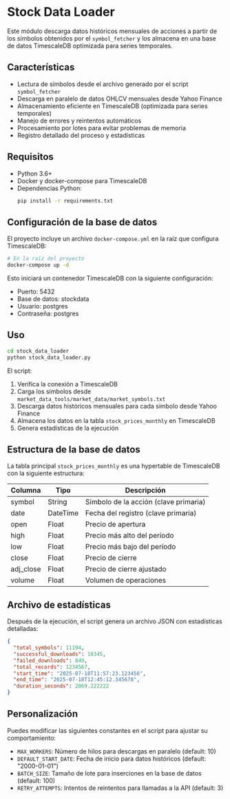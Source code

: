 # Stock Data Loader

Este módulo descarga datos históricos mensuales de acciones a partir de los símbolos obtenidos por el `symbol_fetcher` y los almacena en una base de datos TimescaleDB optimizada para series temporales.

## Características

- Lectura de símbolos desde el archivo generado por el script `symbol_fetcher`
- Descarga en paralelo de datos OHLCV mensuales desde Yahoo Finance
- Almacenamiento eficiente en TimescaleDB (optimizada para series temporales)
- Manejo de errores y reintentos automáticos
- Procesamiento por lotes para evitar problemas de memoria
- Registro detallado del proceso y estadísticas

## Requisitos

- Python 3.6+
- Docker y docker-compose para TimescaleDB
- Dependencias Python:
  ```bash
  pip install -r requirements.txt
  ```

## Configuración de la base de datos

El proyecto incluye un archivo `docker-compose.yml` en la raíz que configura TimescaleDB:

```bash
# En la raíz del proyecto
docker-compose up -d
```

Esto iniciará un contenedor TimescaleDB con la siguiente configuración:
- Puerto: 5432
- Base de datos: stockdata
- Usuario: postgres
- Contraseña: postgres

## Uso

```bash
cd stock_data_loader
python stock_data_loader.py
```

El script:
1. Verifica la conexión a TimescaleDB
2. Carga los símbolos desde `market_data_tools/market_data/market_symbols.txt`
3. Descarga datos históricos mensuales para cada símbolo desde Yahoo Finance
4. Almacena los datos en la tabla `stock_prices_monthly` en TimescaleDB
5. Genera estadísticas de la ejecución

## Estructura de la base de datos

La tabla principal `stock_prices_monthly` es una hypertable de TimescaleDB con la siguiente estructura:

| Columna    | Tipo    | Descripción                             |
|------------|---------|----------------------------------------|
| symbol     | String  | Símbolo de la acción (clave primaria)  |
| date       | DateTime| Fecha del registro (clave primaria)    |
| open       | Float   | Precio de apertura                     |
| high       | Float   | Precio más alto del período            |
| low        | Float   | Precio más bajo del período            |
| close      | Float   | Precio de cierre                       |
| adj_close  | Float   | Precio de cierre ajustado              |
| volume     | Float   | Volumen de operaciones                 |

## Archivo de estadísticas

Después de la ejecución, el script genera un archivo JSON con estadísticas detalladas:

```json
{
  "total_symbols": 11194,
  "successful_downloads": 10345,
  "failed_downloads": 849,
  "total_records": 1234567,
  "start_time": "2025-07-18T11:57:23.123456",
  "end_time": "2025-07-18T12:45:12.345678",
  "duration_seconds": 2869.222222
}
```

## Personalización

Puedes modificar las siguientes constantes en el script para ajustar su comportamiento:

- `MAX_WORKERS`: Número de hilos para descargas en paralelo (default: 10)
- `DEFAULT_START_DATE`: Fecha de inicio para datos históricos (default: "2000-01-01")
- `BATCH_SIZE`: Tamaño de lote para inserciones en la base de datos (default: 100)
- `RETRY_ATTEMPTS`: Intentos de reintentos para llamadas a la API (default: 3)
